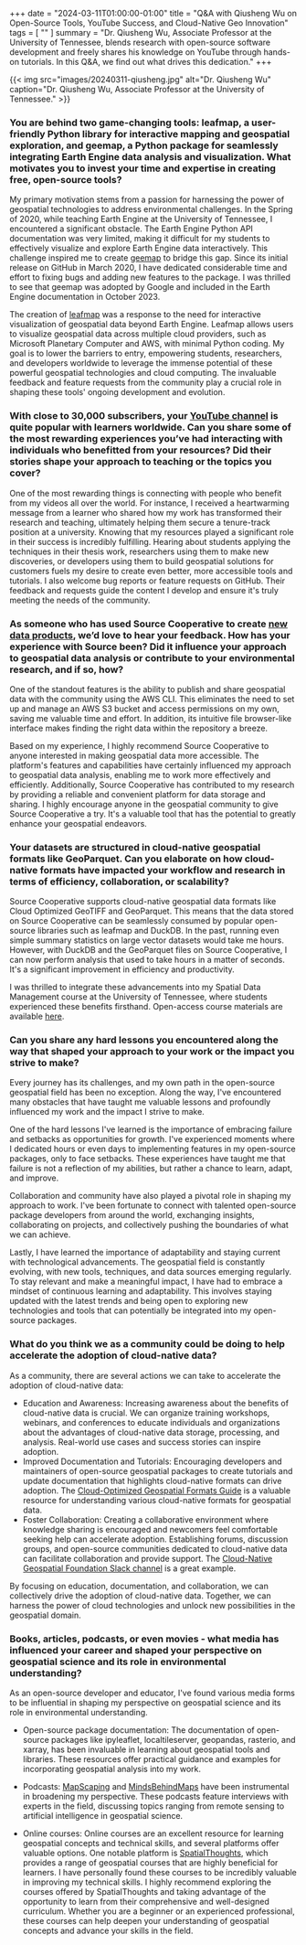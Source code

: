+++
date = "2024-03-11T01:00:00-01:00"
title = "Q&A with Qiusheng Wu on Open-Source Tools, YouTube Success, and Cloud-Native Geo Innovation"
tags = [ ""
]
summary = "Dr. Qiusheng Wu, Associate Professor at the University of Tennessee, blends research with open-source software development and freely shares his knowledge on YouTube through hands-on tutorials. In this Q&A, we find out what drives this dedication."
+++

{{< img src="images/20240311-qiusheng.jpg" alt="Dr. Qiusheng Wu" caption="Dr. Qiusheng Wu, Associate Professor at the University of Tennessee." >}}

### You are behind two game-changing tools: leafmap, a user-friendly Python library for interactive mapping and geospatial exploration, and geemap, a Python package for seamlessly integrating Earth Engine data analysis and visualization. What motivates you to invest your time and expertise in creating free, open-source tools?

My primary motivation stems from a passion for harnessing the power of geospatial technologies to address environmental challenges. In the Spring of 2020, while teaching Earth Engine at the University of Tennessee, I encountered a significant obstacle. The Earth Engine Python API documentation was very limited, making it difficult for my students to effectively visualize and explore Earth Engine data interactively. This challenge inspired me to create [geemap](https://geemap.org) to bridge this gap. Since its initial release on GitHub in March 2020, I have dedicated considerable time and effort to fixing bugs and adding new features to the package. I was thrilled to see that geemap was adopted by Google and included in the Earth Engine documentation in October 2023.

The creation of [leafmap](https://leafmap.org) was a response to the need for interactive visualization of geospatial data beyond Earth Engine. Leafmap allows users to visualize geospatial data across multiple cloud providers, such as Microsoft Planetary Computer and AWS, with minimal Python coding. My goal is to lower the barriers to entry, empowering students, researchers, and developers worldwide to leverage the immense potential of these powerful geospatial technologies and cloud computing. The invaluable feedback and feature requests from the community play a crucial role in shaping these tools' ongoing development and evolution.

### With close to 30,000 subscribers, your [YouTube channel](https://www.youtube.com/@giswqs) is quite popular with learners worldwide. Can you share some of the most rewarding experiences you’ve had interacting with individuals who benefitted from your resources? Did their stories shape your approach to teaching or the topics you cover? 

One of the most rewarding things is connecting with people who benefit from my videos all over the world. For instance, I received a heartwarming message from a learner who shared how my work has transformed their research and teaching, ultimately helping them secure a tenure-track position at a university. Knowing that my resources played a significant role in their success is incredibly fulfilling. Hearing about students applying the techniques in their thesis work, researchers using them to make new discoveries, or developers using them to build geospatial solutions for customers fuels my desire to create even better, more accessible tools and tutorials. I also welcome bug reports or feature requests on GitHub. Their feedback and requests guide the content I develop and ensure it's truly meeting the needs of the community.

### As someone who has used Source Cooperative to create [new data products](https://beta.source.coop/giswqs/), we’d love to hear your feedback. How has your experience with Source been? Did it influence your approach to geospatial data analysis or contribute to your environmental research, and if so, how?

One of the standout features is the ability to publish and share geospatial data with the community using the AWS CLI. This eliminates the need to set up and manage an AWS S3 bucket and access permissions on my own, saving me valuable time and effort. In addition, its intuitive file browser-like interface makes finding the right data within the repository a breeze.

Based on my experience, I highly recommend Source Cooperative to anyone interested in making geospatial data more accessible. The platform's features and capabilities have certainly influenced my approach to geospatial data analysis, enabling me to work more effectively and efficiently. Additionally, Source Cooperative has contributed to my research by providing a reliable and convenient platform for data storage and sharing. I highly encourage anyone in the geospatial community to give Source Cooperative a try. It's a valuable tool that has the potential to greatly enhance your geospatial endeavors.

### Your datasets are structured in cloud-native geospatial formats like GeoParquet. Can you elaborate on how cloud-native formats have impacted your workflow and research in terms of efficiency, collaboration, or scalability? 

Source Cooperative supports cloud-native geospatial data formats like Cloud Optimized GeoTIFF and GeoParquet. This means that the data stored on Source Cooperative can be seamlessly consumed by popular open-source libraries such as leafmap and DuckDB. In the past, running even simple summary statistics on large vector datasets would take me hours. However, with DuckDB and the GeoParquet files on Source Cooperative, I can now perform analysis that used to take hours in a matter of seconds. It's a significant improvement in efficiency and productivity. 

I was thrilled to integrate these advancements into my Spatial Data Management course at the University of Tennessee, where students experienced these benefits firsthand. Open-access course materials are available [here](https://geog-414.gishub.org/book/duckdb/01_duckdb_intro.html). 

### Can you share any hard lessons you encountered along the way that shaped your approach to your work or the impact you strive to make?

Every journey has its challenges, and my own path in the open-source geospatial field has been no exception. Along the way, I've encountered many obstacles that have taught me valuable lessons and profoundly influenced my work and the impact I strive to make.

One of the hard lessons I've learned is the importance of embracing failure and setbacks as opportunities for growth. I've experienced moments where I dedicated hours or even days to implementing features in my open-source packages, only to face setbacks. These experiences have taught me that failure is not a reflection of my abilities, but rather a chance to learn, adapt, and improve. 

Collaboration and community have also played a pivotal role in shaping my approach to work. I've been fortunate to connect with talented open-source package developers from around the world, exchanging insights, collaborating on projects, and collectively pushing the boundaries of what we can achieve. 

Lastly, I have learned the importance of adaptability and staying current with technological advancements. The geospatial field is constantly evolving, with new tools, techniques, and data sources emerging regularly. To stay relevant and make a meaningful impact, I have had to embrace a mindset of continuous learning and adaptability. This involves staying updated with the latest trends and being open to exploring new technologies and tools that can potentially be integrated into my open-source packages.

### What do you think we as a community could be doing to help accelerate the adoption of cloud-native data?

As a community, there are several actions we can take to accelerate the adoption of cloud-native data:

- Education and Awareness: Increasing awareness about the benefits of cloud-native data is crucial. We can organize training workshops, webinars, and conferences to educate individuals and organizations about the advantages of cloud-native data storage, processing, and analysis. Real-world use cases and success stories can inspire adoption.
- Improved Documentation and Tutorials: Encouraging developers and maintainers of open-source geospatial packages to create tutorials and update documentation that highlights cloud-native formats can drive adoption. The [Cloud-Optimized Geospatial Formats Guide](https://guide.cloudnativegeo.org) is a valuable resource for understanding various cloud-native formats for geospatial data. 
- Foster Collaboration: Creating a collaborative environment where knowledge sharing is encouraged and newcomers feel comfortable seeking help can accelerate adoption. Establishing forums, discussion groups, and open-source communities dedicated to cloud-native data can facilitate collaboration and provide support. The [Cloud-Native Geospatial Foundation Slack channel](https://cloudnativegeo.slack.com) is a great example. 

By focusing on education, documentation, and collaboration, we can collectively drive the adoption of cloud-native data. Together, we can harness the power of cloud technologies and unlock new possibilities in the geospatial domain.

### Books, articles, podcasts, or even movies - what media has influenced your career and shaped your perspective on geospatial science and its role in environmental understanding?

As an open-source developer and educator, I've found various media forms to be influential in shaping my perspective on geospatial science and its role in environmental understanding.

- Open-source package documentation: The documentation of open-source packages like ipyleaflet, localtileserver, geopandas, rasterio, and xarray, has been invaluable in learning about geospatial tools and libraries. These resources offer practical guidance and examples for incorporating geospatial analysis into my work.

- Podcasts: [MapScaping](https://mapscaping.com) and [MindsBehindMaps](https://www.mindsbehindmaps.com) have been instrumental in broadening my perspective. These podcasts feature interviews with experts in the field, discussing topics ranging from remote sensing to artificial intelligence in geospatial science.

- Online courses: Online courses are an excellent resource for learning geospatial concepts and technical skills, and several platforms offer valuable options. One notable platform is [SpatialThoughts](https://spatialthoughts.com), which provides a range of geospatial courses that are highly beneficial for learners. I have personally found these courses to be incredibly valuable in improving my technical skills. I highly recommend exploring the courses offered by SpatialThoughts and taking advantage of the opportunity to learn from their comprehensive and well-designed curriculum. Whether you are a beginner or an experienced professional, these courses can help deepen your understanding of geospatial concepts and advance your skills in the field. 
